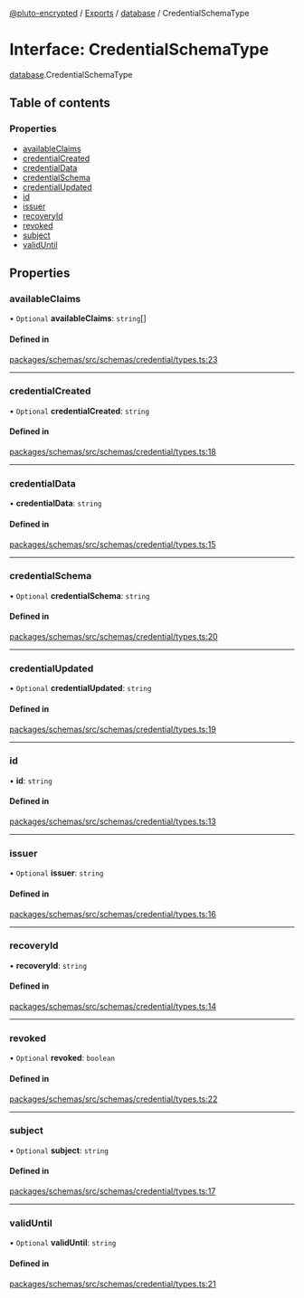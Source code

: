 [@pluto-encrypted](../README.md) / [Exports](../modules.md) / [database](../modules/database-1.md) / CredentialSchemaType

# Interface: CredentialSchemaType

[database](../modules/database-1.md).CredentialSchemaType

## Table of contents

### Properties

- [availableClaims](database-1.CredentialSchemaType.md#availableclaims)
- [credentialCreated](database-1.CredentialSchemaType.md#credentialcreated)
- [credentialData](database-1.CredentialSchemaType.md#credentialdata)
- [credentialSchema](database-1.CredentialSchemaType.md#credentialschema)
- [credentialUpdated](database-1.CredentialSchemaType.md#credentialupdated)
- [id](database-1.CredentialSchemaType.md#id)
- [issuer](database-1.CredentialSchemaType.md#issuer)
- [recoveryId](database-1.CredentialSchemaType.md#recoveryid)
- [revoked](database-1.CredentialSchemaType.md#revoked)
- [subject](database-1.CredentialSchemaType.md#subject)
- [validUntil](database-1.CredentialSchemaType.md#validuntil)

## Properties

### availableClaims

• `Optional` **availableClaims**: `string`[]

#### Defined in

[packages/schemas/src/schemas/credential/types.ts:23](https://github.com/atala-community-projects/pluto-encrypted/blob/5df4bd7/packages/schemas/src/schemas/credential/types.ts#L23)

___

### credentialCreated

• `Optional` **credentialCreated**: `string`

#### Defined in

[packages/schemas/src/schemas/credential/types.ts:18](https://github.com/atala-community-projects/pluto-encrypted/blob/5df4bd7/packages/schemas/src/schemas/credential/types.ts#L18)

___

### credentialData

• **credentialData**: `string`

#### Defined in

[packages/schemas/src/schemas/credential/types.ts:15](https://github.com/atala-community-projects/pluto-encrypted/blob/5df4bd7/packages/schemas/src/schemas/credential/types.ts#L15)

___

### credentialSchema

• `Optional` **credentialSchema**: `string`

#### Defined in

[packages/schemas/src/schemas/credential/types.ts:20](https://github.com/atala-community-projects/pluto-encrypted/blob/5df4bd7/packages/schemas/src/schemas/credential/types.ts#L20)

___

### credentialUpdated

• `Optional` **credentialUpdated**: `string`

#### Defined in

[packages/schemas/src/schemas/credential/types.ts:19](https://github.com/atala-community-projects/pluto-encrypted/blob/5df4bd7/packages/schemas/src/schemas/credential/types.ts#L19)

___

### id

• **id**: `string`

#### Defined in

[packages/schemas/src/schemas/credential/types.ts:13](https://github.com/atala-community-projects/pluto-encrypted/blob/5df4bd7/packages/schemas/src/schemas/credential/types.ts#L13)

___

### issuer

• `Optional` **issuer**: `string`

#### Defined in

[packages/schemas/src/schemas/credential/types.ts:16](https://github.com/atala-community-projects/pluto-encrypted/blob/5df4bd7/packages/schemas/src/schemas/credential/types.ts#L16)

___

### recoveryId

• **recoveryId**: `string`

#### Defined in

[packages/schemas/src/schemas/credential/types.ts:14](https://github.com/atala-community-projects/pluto-encrypted/blob/5df4bd7/packages/schemas/src/schemas/credential/types.ts#L14)

___

### revoked

• `Optional` **revoked**: `boolean`

#### Defined in

[packages/schemas/src/schemas/credential/types.ts:22](https://github.com/atala-community-projects/pluto-encrypted/blob/5df4bd7/packages/schemas/src/schemas/credential/types.ts#L22)

___

### subject

• `Optional` **subject**: `string`

#### Defined in

[packages/schemas/src/schemas/credential/types.ts:17](https://github.com/atala-community-projects/pluto-encrypted/blob/5df4bd7/packages/schemas/src/schemas/credential/types.ts#L17)

___

### validUntil

• `Optional` **validUntil**: `string`

#### Defined in

[packages/schemas/src/schemas/credential/types.ts:21](https://github.com/atala-community-projects/pluto-encrypted/blob/5df4bd7/packages/schemas/src/schemas/credential/types.ts#L21)
